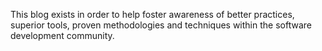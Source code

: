 This blog exists in order to help foster awareness of better practices, superior tools, proven methodologies and techniques within the software development community.
